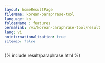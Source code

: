 ```yaml
---
layout: homeResultPage
fileName: korean-paraphrase-tool
language: ko
folderName : features
permalink: /vi/korean-paraphrase-tool/result
lang: vi
nointernationalization: true
sitemap: false
---
```

{% include result/paraphrase.html %}

<script src="/js/result/paraprashing.js" data-foldername="{{page.folderName}}" data-lang="{{page.lang}}"></script>